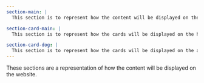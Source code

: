```yaml
---
section-main: |
  This section is to represent how the content will be displayed on the home page.

section-card-main: |
  This section is to represent how the cards will be displayed on the home page.

section-card-dog: |
  This section is to represent how the cards will be displayed on the adoption page.
---
```

These sections are a representation of how the content will be displayed on the website.
